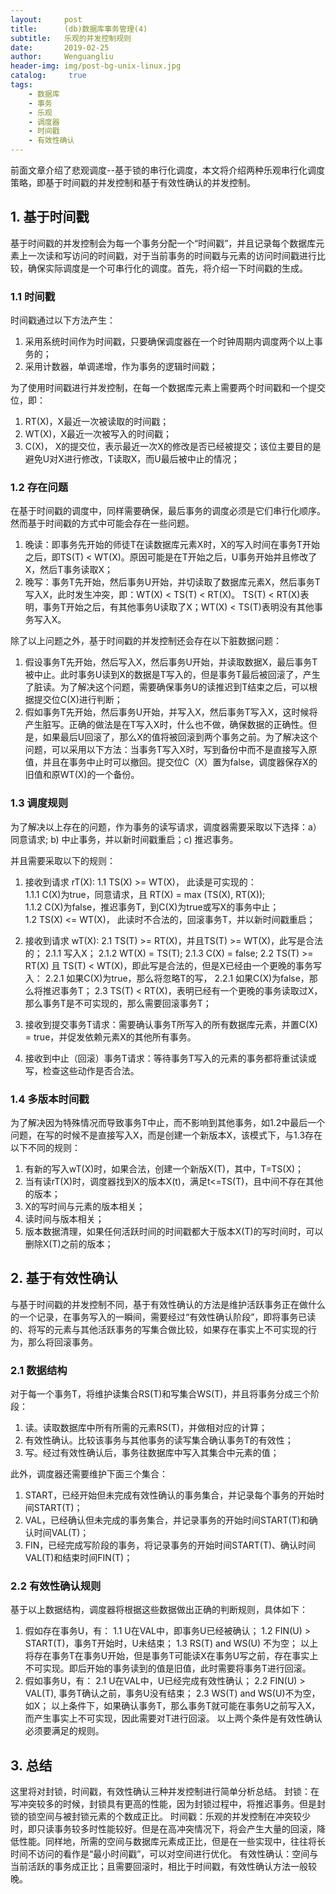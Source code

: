 ```yaml
---
layout:     post
title:      (db)数据库事务管理(4)
subtitle:   乐观的并发控制规则
date:       2019-02-25
author:     Wenguangliu
header-img: img/post-bg-unix-linux.jpg
catalog: 	 true
tags:
    - 数据库
    - 事务
    - 乐观
    - 调度器
    - 时间戳
    - 有效性确认
---
```


前面文章介绍了悲观调度--基于锁的串行化调度，本文将介绍两种乐观串行化调度策略，即基于时间戳的并发控制和基于有效性确认的并发控制。

## 1. 基于时间戳
基于时间戳的并发控制会为每一个事务分配一个“时间戳”，并且记录每个数据库元素上一次读和写访问的时间戳，对于当前事务的时间戳与元素的访问时间戳进行比较，确保实际调度是一个可串行化的调度。首先，将介绍一下时间戳的生成。
### 1.1 时间戳
时间戳通过以下方法产生：
1. 采用系统时间作为时间戳，只要确保调度器在一个时钟周期内调度两个以上事务的；
2. 采用计数器，单调递增，作为事务的逻辑时间戳；

为了使用时间戳进行并发控制，在每一个数据库元素上需要两个时间戳和一个提交位，即：
1. RT(X)，X最近一次被读取的时间戳；
2. WT(X)，X最近一次被写入的时间戳；
3. C(X)， X的提交位，表示最近一次X的修改是否已经被提交；该位主要目的是避免U对X进行修改，T读取X，而U最后被中止的情况；

### 1.2 存在问题
在基于时间戳的调度中，同样需要确保，最后事务的调度必须是它们串行化顺序。然而基于时间戳的方式中可能会存在一些问题。
1. 晚读：即事务先开始的师徒T在读数据库元素X时，X的写入时间在事务T开始之后，即TS(T) < WT(X)。原因可能是在T开始之后，U事务开始并且修改了X，然后T事务读取X；
2. 晚写：事务T先开始，然后事务U开始，并切读取了数据库元素X，然后事务T写入X，此时发生冲突，即：WT(X) < TS(T) < RT(X)。 TS(T) < RT(X)表明，事务T开始之后，有其他事务U读取了X；WT(X) < TS(T)表明没有其他事务写入X。

除了以上问题之外，基于时间戳的并发控制还会存在以下脏数据问题：
1. 假设事务T先开始，然后写入X，然后事务U开始，并读取数据X，最后事务T被中止。此时事务U读到X的数据是T写入的，但是事务T最后被回滚了，产生了脏读。为了解决这个问题，需要确保事务U的读推迟到T结束之后，可以根据提交位C(X)进行判断；
2. 假如事务T先开始，然后事务U开始，并写入X，然后事务T写入X，这时候将产生脏写。正确的做法是在T写入X时，什么也不做，确保数据的正确性。但是，如果最后U回滚了，那么X的值将被回滚到两个事务之前。为了解决这个问题，可以采用以下方法：当事务T写入X时，写到备份中而不是直接写入原值，并且在事务中止时可以撤回。提交位C（X）置为false，调度器保存X的旧值和原WT(X)的一个备份。

### 1.3 调度规则
为了解决以上存在的问题，作为事务的读写请求，调度器需要采取以下选择：a）同意请求; b) 中止事务，并以新时间戳重启；c) 推迟事务。

并且需要采取以下的规则：
1. 接收到请求 rT(X):
1.1 TS(X) >= WT(X)， 此读是可实现的：  
1.1.1 C(X)为true，同意请求，且 RT(X) = max (TS(X), RT(X));   
1.1.2 C(X)为false，推迟事务T，到C(X)为true或写X的事务中止；   
1.2 TS(X) <= WT(X)， 此读时不合法的，回滚事务T，并以新时间戳重启；   

2. 接收到请求 wT(X):
2.1 TS(T) >= RT(X)，并且TS(T) >= WT(X)，此写是合法的；
2.1.1 写入X；
2.1.2 WT(X) = TS(T);
2.1.3 C(X) = false;
2.2 TS(T) >= RT(X) 且 TS(T) < WT(X)，即此写是合法的，但是X已经由一个更晚的事务写入：
2.2.1 如果C(X)为true，那么将忽略T的写，
2.2.1 如果C(X)为false，那么将推迟事务T；
2.3 TS(T) < RT(X)，表明已经有一个更晚的事务读取过X，那么事务T是不可实现的，那么需要回滚事务T；

3. 接收到提交事务T请求：需要确认事务T所写入的所有数据库元素，并置C(X) = true，并促发依赖元素X的其他所有事务。

4. 接收到中止（回滚）事务T请求：等待事务T写入的元素的事务都将重试读或写，检查这些动作是否合法。

### 1.4 多版本时间戳
为了解决因为特殊情况而导致事务T中止，而不影响到其他事务，如1.2中最后一个问题，在写的时候不是直接写入X，而是创建一个新版本X，该模式下，与1.3存在以下不同的规则：
1. 有新的写入wT(X)时，如果合法，创建一个新版X(T)，其中，T=TS(X)；
2. 当有读rT(X)时，调度器找到X的版本X(t)，满足t<=TS(T)，且中间不存在其他的版本；
3. X的写时间与元素的版本相关；
4. 读时间与版本相关；
5. 版本数据清理，如果任何活跃时间的时间戳都大于版本X(T)的写时间时，可以删除X(T)之前的版本；

## 2. 基于有效性确认
与基于时间戳的并发控制不同，基于有效性确认的方法是维护活跃事务正在做什么的一个记录，在事务写入的一瞬间，需要经过“有效性确认阶段”，即将事务已读的、将写的元素与其他活跃事务的写集合做比较，如果存在事实上不可实现的行为，那么将回滚事务。

### 2.1 数据结构
对于每一个事务T，将维护读集合RS(T)和写集合WS(T)，并且将事务分成三个阶段：
1. 读。读取数据库中所有所需的元素RS(T)，并做相对应的计算；
2. 有效性确认。比较该事务与其他事务的读写集合确认事务T的有效性；
3. 写。经过有效性确认后，事务往数据库中写入其集合中元素的值；

此外，调度器还需要维护下面三个集合：
1. START，已经开始但未完成有效性确认的事务集合，并记录每个事务的开始时间START(T)；
2. VAL，已经确认但未完成的事务集合，并记录事务的开始时间START(T)和确认时间VAL(T)；
3. FIN，已经完成写阶段的事务，将记录事务的开始时间START(T)、确认时间VAL(T)和结束时间FIN(T)；

### 2.2 有效性确认规则
基于以上数据结构，调度器将根据这些数据做出正确的判断规则，具体如下：
1. 假如存在事务U，有：
1.1 U在VAL中，即事务U已经被确认；
1.2 FIN(U) > START(T)，事务T开始时，U未结束；
1.3 RS(T) and WS(U) 不为空；
以上将存在事务T在事务U开始，但是事务T可能读X在事务U写之前，存在事实上不可实现。即后开始的事务读到的值是旧值，此时需要将事务T进行回滚。
2. 假如事务U，有：
2.1 U在VAL中，U已经完成有效性确认；
2.2 FIN(U) > VAL(T), 事务T确认之前，事务U没有结束；
2.3 WS(T) and WS(U)不为空，如X；
以上条件下，如果确认事务T，那么事务T就可能在事务U之前写入X，而产生事实上不可实现，因此需要对T进行回滚。
以上两个条件是有效性确认必须要满足的规则。

## 3. 总结
这里将对封锁，时间戳，有效性确认三种并发控制进行简单分析总结。
封锁：在写冲突较多的时候，封锁具有更高的性能，因为封锁过程中，将推迟事务。但是封锁的锁空间与被封锁元素的个数成正比。
时间戳：乐观的并发控制在冲突较少时，即只读事务较多时性能较好。但是在高冲突情况下，将会产生大量的回滚，降低性能。同样地，所需的空间与数据库元素成正比，但是在一些实现中，往往将长时间不访问的看作是“最小时间戳”，可以对空间进行优化。
有效性确认：空间与当前活跃的事务成正比；且需要回滚时，相比于时间戳，有效性确认方法一般较晚。
